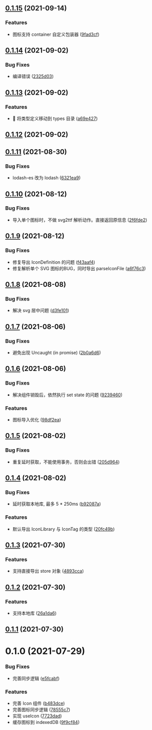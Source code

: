 ## [0.1.15](https://github.com/limaofeng/asany-icons/compare/v0.1.14...v0.1.15) (2021-09-14)


### Features

* 图标支持 container 自定义包装器 ([9fad3cf](https://github.com/limaofeng/asany-icons/commit/9fad3cfef1c7e05b258e98268d80a0ebabb533fb))



## [0.1.14](https://github.com/limaofeng/asany-icons/compare/v0.1.13...v0.1.14) (2021-09-02)


### Bug Fixes

* 编译错误 ([2325d03](https://github.com/limaofeng/asany-icons/commit/2325d0357bea5837f3b728835c4b24f07dfa2f40))



## [0.1.13](https://github.com/limaofeng/asany-icons/compare/v0.1.12...v0.1.13) (2021-09-02)


### Features

* :art: 将类型定义移动到 types 目录 ([a69e427](https://github.com/limaofeng/asany-icons/commit/a69e427bc278eb60ab86ce22775985b971900d2d))



## [0.1.12](https://github.com/limaofeng/asany-icons/compare/v0.1.11...v0.1.12) (2021-09-02)



## [0.1.11](https://github.com/limaofeng/asany-icons/compare/v0.1.10...v0.1.11) (2021-08-30)


### Bug Fixes

*  lodash-es 改为 lodash ([6321ea9](https://github.com/limaofeng/asany-icons/commit/6321ea995359faf892dcb96cd9541a3fbe9de858))



## [0.1.10](https://github.com/limaofeng/asany-icons/compare/v0.1.9...v0.1.10) (2021-08-12)


### Bug Fixes

* 导入单个图标时，不做 svg2ttf 解析动作。直接返回原信息 ([2f6fde2](https://github.com/limaofeng/asany-icons/commit/2f6fde2b8e77a0d5ea2f9b2c5a712a862b6bdd31))



## [0.1.9](https://github.com/limaofeng/asany-icons/compare/v0.1.8...v0.1.9) (2021-08-12)


### Bug Fixes

* 修复导出 IconDefinition 的问题 ([f43aaf4](https://github.com/limaofeng/asany-icons/commit/f43aaf417f9680b7e93939c7612f667764455fa2))
* 修复解析单个 SVG 图标的BUG，同时导出 parseIconFile ([a6f76c3](https://github.com/limaofeng/asany-icons/commit/a6f76c3e23cd861ddbecf083b91c84f599158491))



## [0.1.8](https://github.com/limaofeng/asany-icons/compare/v0.1.7...v0.1.8) (2021-08-08)


### Bug Fixes

* 解决 svg 居中问题 ([d3fe101](https://github.com/limaofeng/asany-icons/commit/d3fe1014444c741c04124581b87cf0df1a07d9b7))



## [0.1.7](https://github.com/limaofeng/asany-icons/compare/v0.1.6...v0.1.7) (2021-08-06)


### Bug Fixes

* 避免出现 Uncaught (in promise) ([2b0a6d6](https://github.com/limaofeng/asany-icons/commit/2b0a6d6b692e6bd64eceee81d092ec54d51f4719))



## [0.1.6](https://github.com/limaofeng/asany-icons/compare/v0.1.5...v0.1.6) (2021-08-06)


### Bug Fixes

* 解决组件销毁后，依然执行 set state 的问题 ([9239460](https://github.com/limaofeng/asany-icons/commit/92394608a79a6eb9d8f1e13486b57f7ff0142f8d))


### Features

* 图标导入优化 ([98df2ea](https://github.com/limaofeng/asany-icons/commit/98df2ea15423293658229131c904de527ac81834))



## [0.1.5](https://github.com/limaofeng/asany-icons/compare/v0.1.4...v0.1.5) (2021-08-02)


### Bug Fixes

* 重复延时获取，不能使用事务，否则会出错 ([205d964](https://github.com/limaofeng/asany-icons/commit/205d964fa8f7c0ea95d3bb74252e309e06464231))



## [0.1.4](https://github.com/limaofeng/asany-icons/compare/v0.1.3...v0.1.4) (2021-08-02)


### Bug Fixes

* 延时获取本地库, 最多 5 * 250ms ([b92087a](https://github.com/limaofeng/asany-icons/commit/b92087ac99e099911d3d391c6bbd1e295feaf171))


### Features

* 默认导出 IconLibrary 与 IconTag 的类型 ([20fc49b](https://github.com/limaofeng/asany-icons/commit/20fc49b63cc58772e89789ac65b7bee274300de5))



## [0.1.3](https://github.com/limaofeng/asany-icons/compare/v0.1.2...v0.1.3) (2021-07-30)


### Features

* 支持直接导出 store 对象 ([4893cca](https://github.com/limaofeng/asany-icons/commit/4893cca6e24c984e59a473779cca92010257cad3))



## [0.1.2](https://github.com/limaofeng/asany-icons/compare/v0.1.1...v0.1.2) (2021-07-30)


### Features

* 支持本地库 ([26a1da6](https://github.com/limaofeng/asany-icons/commit/26a1da6f7caf229f8fff48ef9447f24fac3fbde9))



## [0.1.1](https://github.com/limaofeng/asany-icons/compare/v0.1.0...v0.1.1) (2021-07-30)



# 0.1.0 (2021-07-29)


### Bug Fixes

* 完善同步逻辑 ([e5fcabf](https://github.com/limaofeng/asany-icons/commit/e5fcabfa0b145911fde73da554820f87fff884b9))


### Features

* 完善 Icon 组件 ([b483dce](https://github.com/limaofeng/asany-icons/commit/b483dce05a21c24a3f03f8e4084cf49646860e27))
* 完善图标同步逻辑 ([78555c7](https://github.com/limaofeng/asany-icons/commit/78555c7c3eb79751111cd70b4ac66c461d3b0149))
* 实现 useIcon ([7723dad](https://github.com/limaofeng/asany-icons/commit/7723dad0e59ba27c05b4257431c05d265ed2b51e))
* 缓存图标到 indexedDB ([9f9cf84](https://github.com/limaofeng/asany-icons/commit/9f9cf844f7c202743edc28d88959704cce26bd6a))



